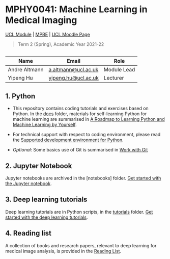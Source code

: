 # MPHY0041: Machine Learning in Medical Imaging
[UCL Module](https://www.ucl.ac.uk/module-catalogue/modules/machine-learning-in-medical-imaging-MPHY0041) | [MPBE](https://www.ucl.ac.uk/medical-physics-biomedical-engineering/) | [UCL Moodle Page](https://moodle.ucl.ac.uk/course/view.php?id=17195)
>Term 2 (Spring), Academic Year 2021-22 


## 
|Name                 | Email                       | Role                    |
|---------------------|-----------------------------|-------------------------|
|Andre Altmann        | <a.altmann@ucl.ac.uk>       | Module Lead             |
|Yipeng Hu            | <yipeng.hu@ucl.ac.uk>       | Lecturer                |


## 1. Python

- This repository contains coding tutorials and exercises based on Python. In the [docs](docs) folder, materials for self-learning Python for machine learning are summarised in [A Roadmap to Learning Python and Machine Learning by Yourself](docs/python_ml.md).

- For technical support with respect to coding environment, please read the [Supported development environment for Python](https://weisslab.cs.ucl.ac.uk/YipengHu/mphy0030/-/blob/main/docs/dev_env_python.md).

- _Optional_: Some basics use of Git is summarised in [Work with Git](https://weisslab.cs.ucl.ac.uk/YipengHu/mphy0030/-/blob/main/docs/dev_env_git.md)


## 2. Jupyter Notebook
Jupyter notebooks are archived in the [notebooks] folder. [Get started with the Jupyter notebook](notebooks/readme.md).


## 3. Deep learning tutorials
Deep learning tutorials are in Python scripts, in the [tutorials](tutorials) folder.
[Get started with the deep learning tutorials](tutorials/readme.md).


## 4. Reading list
A collection of books and research papers, relevant to deep learning for medical image analysis, is provided in the [Reading List](docs/reading.md).

